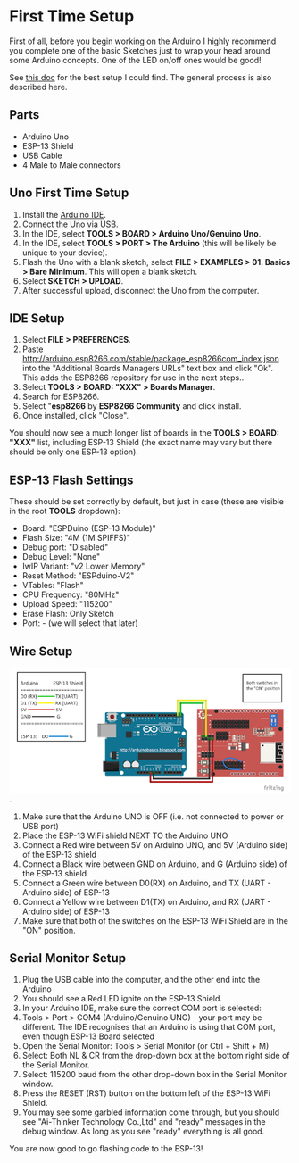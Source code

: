 # First Time Setup

First of all, before you begin working on the Arduino I highly recommend you complete one of the basic Sketches just to wrap your head around some Arduino concepts. One of the LED on/off ones would be good!

See [this doc](https://arduinobasics.blogspot.com/2018/09/getting-started-with-keyes-esp-13-wifi.html) for the best setup I could find. The general process is also described here.

## Parts
* Arduino Uno
* ESP-13 Shield
* USB Cable
* 4 Male to Male connectors

## Uno First Time Setup
1. Install the [Arduino IDE](https://www.arduino.cc/en/Main/Software).
2. Connect the Uno via USB.
3. In the IDE, select **TOOLS > BOARD > Arduino Uno/Genuino Uno**.
4. In the IDE, select **TOOLS > PORT > The Arduino** (this will be likely be unique to your device). 
5. Flash the Uno with a blank sketch, select **FILE > EXAMPLES > 01. Basics > Bare Minimum**. This will open a blank sketch.
6. Select **SKETCH > UPLOAD**.
7. After successful upload, disconnect the Uno from the computer.

## IDE Setup
1. Select **FILE > PREFERENCES**.
2. Paste http://arduino.esp8266.com/stable/package_esp8266com_index.json into the "Additional Boards Managers URLs" text box and click "Ok". This adds the ESP8266 repository for use in the next steps..
3. Select **TOOLS > BOARD: "XXX" > Boards Manager**.
4. Search for ESP8266.
5. Select "**esp8266** by **ESP8266 Community** and click install.
6. Once installed, click "Close".

You should now see a much longer list of boards in the **TOOLS > BOARD: "XXX"** list, including ESP-13 Shield (the exact name may vary but there should be only one ESP-13 option).

## ESP-13 Flash Settings
These should be set correctly by default, but just in case (these are visible in the root **TOOLS** dropdown):
* Board: "ESPDuino (ESP-13 Module)"
* Flash Size: "4M (1M SPIFFS)"
* Debug port: "Disabled"
* Debug Level: "None"
* IwIP Variant: "v2 Lower Memory"
* Reset Method: "ESPduino-V2"
* VTables: "Flash"
* CPU Frequency: "80MHz"
* Upload Speed: "115200"
* Erase Flash: Only Sketch
* Port: - (we will select that later)

## Wire Setup
![Uno to ESP13 Wiring](Arduino_to_ESP13_Shield_connections_bb.png).

1. Make sure that the Arduino UNO is OFF (i.e. not connected to power or USB port)
2. Place the ESP-13 WiFi shield NEXT TO the Arduino UNO
3. Connect a Red wire between 5V on Arduino UNO, and 5V (Arduino side) of the ESP-13 shield
4. Connect a Black wire between GND on Arduino, and G (Arduino side) of the ESP-13 shield
5. Connect a Green wire between D0(RX) on Arduino, and TX (UART - Arduino side) of ESP-13
6. Connect a Yellow wire between D1(TX) on Arduino, and RX (UART - Arduino side) of ESP-13
7. Make sure that both of the switches on the ESP-13 WiFi Shield are in the "ON" position.

## Serial Monitor Setup
1. Plug the USB cable into the computer, and the other end into the Arduino
2. You should see a Red LED ignite on the ESP-13 Shield.
3. In your Arduino IDE, make sure the correct COM port is selected:
4. Tools > Port > COM4 (Arduino/Genuino UNO) - your port may be different. The IDE recognises that an Arduino is using that COM port, even though ESP-13 Board selected
5. Open the Serial Monitor: Tools > Serial Monitor (or Ctrl + Shift + M)
6. Select: Both NL & CR from the drop-down box at the bottom right side of the Serial Monitor.
7. Select: 115200 baud from the other drop-down box in the Serial Monitor window.
8. Press the RESET (RST) button on the bottom left of the ESP-13 WiFi Shield.
9. You may see some garbled information come through, but you should see "Ai-Thinker Technology Co.,Ltd" and "ready" messages in the debug window. As long as you see "ready" everything is all good.

You are now good to go flashing code to the ESP-13!